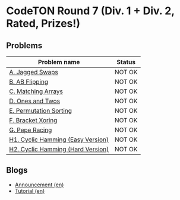 # CodeTON Round 7 (Div. 1 + Div. 2, Rated, Prizes!)

## Problems

|Problem name|Status|
|------------|---------|
| [A. Jagged Swaps](problems/A._Jagged_Swaps.md)|NOT OK|
| [B. AB Flipping](problems/B._AB_Flipping.md)|NOT OK|
| [C. Matching Arrays](problems/C._Matching_Arrays.md)|NOT OK|
| [D. Ones and Twos](problems/D._Ones_and_Twos.md)|NOT OK|
| [E. Permutation Sorting](problems/E._Permutation_Sorting.md)|NOT OK|
| [F. Bracket Xoring](problems/F._Bracket_Xoring.md)|NOT OK|
| [G. Pepe Racing](problems/G._Pepe_Racing.md)|NOT OK|
| [H1. Cyclic Hamming (Easy Version)](problems/H1._Cyclic_Hamming_(Easy_Version).md)|NOT OK|
| [H2. Cyclic Hamming (Hard Version)](problems/H2._Cyclic_Hamming_(Hard_Version).md)|NOT OK|
## Blogs

- [Announcement (en)](blogs/Announcement_(en).md)
- [Tutorial (en)](blogs/Tutorial_(en).md)
